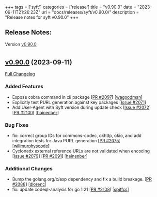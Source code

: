 +++
tags = ['syft']
categories = ['release']
title = "v0.90.0"
date = "2023-09-11T21:26:23Z"
url = "docs/releases/syft/v0.90.0/"
description = "Release notes for syft v0.90.0"
+++

## Release Notes:
Version [v0.90.0](https://github.com/anchore/syft/releases/tag/v0.90.0)

# 

## [v0.90.0](https://github.com/anchore/syft/tree/v0.90.0) (2023-09-11)

[Full Changelog](https://github.com/anchore/syft/compare/v0.89.0...v0.90.0)

### Added Features

- Expose cobra command in cli package [[PR #2097](https://github.com/anchore/syft/pull/2097)] [[wagoodman](https://github.com/wagoodman)]
- Explicitly test PURL generation against key packages [[Issue #2071](https://github.com/anchore/syft/issues/2071)]
- Add User-Agent with Syft version during update check [[Issue #2072](https://github.com/anchore/syft/issues/2072)] [[PR #2100](https://github.com/anchore/syft/pull/2100)] [[hainenber](https://github.com/hainenber)]

### Bug Fixes

- fix: correct group IDs for commons-codec, okhttp, okio, and add integration tests for Java PURL generation [[PR #2075](https://github.com/anchore/syft/pull/2075)] [[willmurphyscode](https://github.com/willmurphyscode)]
- Cyclonedx external reference URLs are not validated when encoding [[Issue #2079](https://github.com/anchore/syft/issues/2079)] [[PR #2091](https://github.com/anchore/syft/pull/2091)] [[hainenber](https://github.com/hainenber)]

### Additional Changes

- Bump the golang.org/x/exp dependency and fix a build breakage. [[PR #2088](https://github.com/anchore/syft/pull/2088)] [[dlorenc](https://github.com/dlorenc)]
- fix: update codeql-analysis for go 1.21 [[PR #2108](https://github.com/anchore/syft/pull/2108)] [[spiffcs](https://github.com/spiffcs)]
